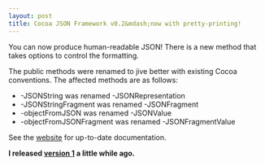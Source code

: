 ```yaml
---
layout: post
title: Cocoa JSON Framework v0.2&mdash;now with pretty-printing!
---
```


You can now produce human-readable JSON! There is a new method that takes options to control the formatting.

The public methods were renamed to jive better with existing Cocoa conventions. The affected methods are as follows:

<ul>
    <li>-JSONString             was renamed -JSONRepresentation</li>
    <li>-JSONStringFragment     was renamed -JSONFragment</li>
    <li>-objectFromJSON         was renamed -JSONValue</li>
    <li>-objectFromJSONFragment was renamed -JSONFragmentValue</li>
</ul>

See the <a href="http://code.brautaset.org/JSON/">website</a> for up-to-date documentation.

<strong>I released <a href="http://skuggdev.wordpress.com/2007/10/17/cocoa-json-framework-v1/">version 1</a> a little while ago.</strong>
